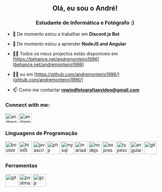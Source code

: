 <h2 align="center">Olá, eu sou o André!</h2>
<h3 align="center">Estudante de Informática e Fotógrafo :)</h3>

- 🔭 De momento estou a trabalhar em **Discord.js Bot**

- 🌱 De momento estou a aprender **NodeJS and Angular**

- 👨‍💻 Todos os meus projectos estão disponíveis em [https://behance.net/andremonteiro1996](behance.net/andremonteiro1996)

- 👨‍💻 ou em [https://github.com/andremonteiro1996/](github.com/andremonteiro1996/)

- 📫 Como me contactar **rewindfotografiaevideo@gmail.com**

<h3 align="left">Connect with me:</h3>
<p align="left">
	<a href="https://linkedin.com/in/andremonteiro1996" target="blank"><img align="center" src="https://cdn.jsdelivr.net/npm/simple-icons@3.0.1/icons/linkedin.svg" alt="andremonteiro1996" height="30" width="40"/></a>
	<a href="https://www.behance.net/andremonteiro1996" target="blank"><img align="center" src="https://cdn.jsdelivr.net/npm/simple-icons@3.0.1/icons/behance.svg" alt="andremonteiro1996" height="30" width="40"/></a>
</p>

<h3 align="left">Linguagens de Programação</h3>
<p align="left">
	<a href="#" target="_blank"><img src="https://www.vectorlogo.zone/logos/getbootstrap/getbootstrap-icon.svg" alt="bootstrap" width="40" height="40"/></a>
	<a href="#" target="_blank"><img src="https://www.vectorlogo.zone/logos/w3_html5/w3_html5-icon.svg" alt="html5" width="40" height="40"/></a>
	<a href="#" target="_blank"><img src="https://www.vectorlogo.zone/logos/javascript/javascript-icon.svg" alt="javascript" width="40" height="40"/></a>
	<a href="#" target="_blank"><img src="https://www.vectorlogo.zone/logos/php/php-icon.svg" alt="php" width="40" height="40"/></a>
	<a href="#" target="_blank"><img src="https://www.vectorlogo.zone/logos/mysql/mysql-icon.svg" alt="mysql" width="40" height="40"/></a>
	<a href="#" target="_blank"><img src="https://www.vectorlogo.zone/logos/mariadb/mariadb-icon.svg" alt="mariadb" width="40" height="40"/></a>
	<a href="#" target="_blank"><img src="https://www.vectorlogo.zone/logos/nodejs/nodejs-icon.svg" alt="nodejs" width="40" height="40"/></a>
	<a href="#" target="_blank"><img src="https://www.vectorlogo.zone/logos/expressjs/expressjs-icon.svg" alt="express" width="40" height="40"/></a>
	<a href="#" target="_blank"><img src="https://www.vectorlogo.zone/logos/typescriptlang/typescriptlang-icon.svg" alt="typescript" width="40" height="40"/></a>
	<a href="#" target="_blank"><img src="https://www.vectorlogo.zone/logos/angular/angular-icon.svg" alt="angular" width="40" height="40"/></a>
	<a href="#" target="_blank"><img src="https://www.vectorlogo.zone/logos/git-scm/git-scm-icon.svg" alt="git" width="40" height="40"/></a>
</p>
<h3 align="left">Ferramentas</h3>
<p align="left">
	<a href="#" target="_blank"><img src="https://www.vectorlogo.zone/logos/gitkraken/gitkraken-icon.svg" alt="git" width="40" height="40"/></a>
	<a href="#" target="_blank"><img src="https://www.vectorlogo.zone/logos/getpostman/getpostman-icon.svg" alt="postman" width="40" height="40"/></a>
	<a href="#" target="_blank"><img src="https://www.vectorlogo.zone/logos/google_cloud/google_cloud-icon.svg" alt="gcp" width="40" height="40"/></a>
</p>

